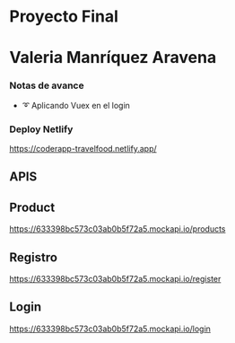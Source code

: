 # Proyecto Final
# Valeria Manríquez Aravena

### Notas de avance
- :curly_loop: Aplicando Vuex en el login

### Deploy Netlify
https://coderapp-travelfood.netlify.app/

## APIS
## Product

https://633398bc573c03ab0b5f72a5.mockapi.io/products

## Registro

https://633398bc573c03ab0b5f72a5.mockapi.io/register

## Login

https://633398bc573c03ab0b5f72a5.mockapi.io/login

